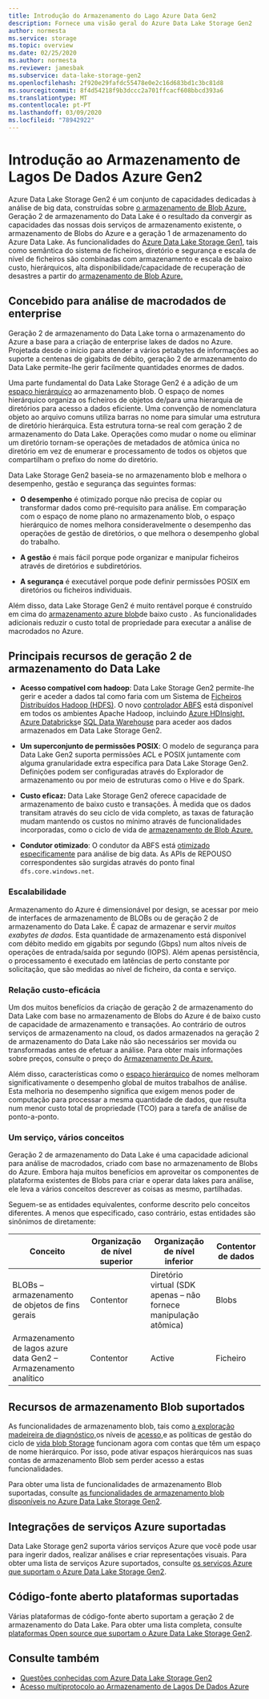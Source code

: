 ```yaml
---
title: Introdução do Armazenamento do Lago Azure Data Gen2
description: Fornece uma visão geral do Azure Data Lake Storage Gen2
author: normesta
ms.service: storage
ms.topic: overview
ms.date: 02/25/2020
ms.author: normesta
ms.reviewer: jamesbak
ms.subservice: data-lake-storage-gen2
ms.openlocfilehash: 2f920e29fafdc55478e0e2c16d683bd1c3bc81d8
ms.sourcegitcommit: 8f4d54218f9b3dccc2a701ffcacf608bbcd393a6
ms.translationtype: MT
ms.contentlocale: pt-PT
ms.lasthandoff: 03/09/2020
ms.locfileid: "78942922"
---
```

# <a name="introduction-to-azure-data-lake-storage-gen2"></a>Introdução ao Armazenamento de Lagos De Dados Azure Gen2

Azure Data Lake Storage Gen2 é um conjunto de capacidades dedicadas à análise de big data, construídas sobre [o armazenamento de Blob Azure.](storage-blobs-introduction.md) Geração 2 de armazenamento do Data Lake é o resultado da convergir as capacidades das nossas dois serviços de armazenamento existente, o armazenamento de Blobs do Azure e a geração 1 de armazenamento do Azure Data Lake. As funcionalidades do [Azure Data Lake Storage Gen1](https://docs.microsoft.com/azure/data-lake-store/index), tais como semântica do sistema de ficheiros, diretório e segurança e escala de nível de ficheiros são combinadas com armazenamento e escala de baixo custo, hierárquicos, alta disponibilidade/capacidade de recuperação de desastres a partir do [armazenamento de Blob Azure.](storage-blobs-introduction.md)

## <a name="designed-for-enterprise-big-data-analytics"></a>Concebido para análise de macrodados de enterprise

Geração 2 de armazenamento do Data Lake torna o armazenamento do Azure a base para a criação de enterprise lakes de dados no Azure. Projetada desde o início para atender a vários petabytes de informações ao suporte a centenas de gigabits de débito, geração 2 de armazenamento do Data Lake permite-lhe gerir facilmente quantidades enormes de dados.

Uma parte fundamental do Data Lake Storage Gen2 é a adição de um [espaço hierárquico](data-lake-storage-namespace.md) ao armazenamento blob. O espaço de nomes hierárquico organiza os ficheiros de objetos de/para uma hierarquia de diretórios para acesso a dados eficiente. Uma convenção de nomenclatura objeto ao arquivo comuns utiliza barras no nome para simular uma estrutura de diretório hierárquica. Esta estrutura torna-se real com geração 2 de armazenamento do Data Lake. Operações como mudar o nome ou eliminar um diretório tornam-se operações de metadados de atômica única no diretório em vez de enumerar e processamento de todos os objetos que compartilham o prefixo do nome do diretório.

Data Lake Storage Gen2 baseia-se no armazenamento blob e melhora o desempenho, gestão e segurança das seguintes formas:

-   **O desempenho** é otimizado porque não precisa de copiar ou transformar dados como pré-requisito para análise. Em comparação com o espaço de nome plano no armazenamento blob, o espaço hierárquico de nomes melhora consideravelmente o desempenho das operações de gestão de diretórios, o que melhora o desempenho global do trabalho.

-   **A gestão** é mais fácil porque pode organizar e manipular ficheiros através de diretórios e subdiretórios.

-   **A segurança** é executável porque pode definir permissões POSIX em diretórios ou ficheiros individuais.

Além disso, data Lake Storage Gen2 é muito rentável porque é construído em cima do [armazenamento azure blob](storage-blobs-introduction.md)de baixo custo . As funcionalidades adicionais reduzir o custo total de propriedade para executar a análise de macrodados no Azure.

## <a name="key-features-of-data-lake-storage-gen2"></a>Principais recursos de geração 2 de armazenamento do Data Lake

-   **Acesso compatível com hadoop**: Data Lake Storage Gen2 permite-lhe gerir e aceder a dados tal como faria com um Sistema de [Ficheiros Distribuídos Hadoop (HDFS)](https://hadoop.apache.org/docs/current/hadoop-project-dist/hadoop-hdfs/HdfsDesign.html). O novo [controlador ABFS](data-lake-storage-abfs-driver.md) está disponível em todos os ambientes Apache Hadoop, incluindo [Azure HDInsight,](https://docs.microsoft.com/azure/hdinsight/index) [Azure Databricks](https://docs.microsoft.com/azure/azure-databricks/index)e [SQL Data Warehouse](https://docs.microsoft.com/azure/sql-data-warehouse/) para aceder aos dados armazenados em Data Lake Storage Gen2.

-   **Um superconjunto de permissões POSIX**: O modelo de segurança para Data Lake Gen2 suporta permissões ACL e POSIX juntamente com alguma granularidade extra específica para Data Lake Storage Gen2. Definições podem ser configuradas através do Explorador de armazenamento ou por meio de estruturas como o Hive e do Spark.

-   **Custo eficaz:** Data Lake Storage Gen2 oferece capacidade de armazenamento de baixo custo e transações. À medida que os dados transitam através do seu ciclo de vida completo, as taxas de faturação mudam mantendo os custos no mínimo através de funcionalidades incorporadas, como o ciclo de vida de [armazenamento de Blob Azure.](storage-lifecycle-management-concepts.md)

-   **Condutor otimizado**: O condutor da ABFS está [otimizado especificamente](data-lake-storage-abfs-driver.md) para análise de big data. As APIs de REPOUSO correspondentes são surgidas através do ponto final `dfs.core.windows.net`.

### <a name="scalability"></a>Escalabilidade

Armazenamento do Azure é dimensionável por design, se acessar por meio de interfaces de armazenamento de BLOBs ou de geração 2 de armazenamento do Data Lake. É capaz de armazenar e servir *muitos exabytes de dados.* Esta quantidade de armazenamento está disponível com débito medido em gigabits por segundo (Gbps) num altos níveis de operações de entrada/saída por segundo (IOPS). Além apenas persistência, o processamento é executado em latências de perto constante por solicitação, que são medidas ao nível de ficheiro, da conta e serviço.

### <a name="cost-effectiveness"></a>Relação custo-eficácia

Um dos muitos benefícios da criação de geração 2 de armazenamento do Data Lake com base no armazenamento de Blobs do Azure é de baixo custo de capacidade de armazenamento e transações. Ao contrário de outros serviços de armazenamento na cloud, os dados armazenados na geração 2 de armazenamento do Data Lake não são necessários ser movida ou transformadas antes de efetuar a análise. Para obter mais informações sobre preços, consulte o preço do [Armazenamento De Azure.](https://azure.microsoft.com/pricing/details/storage)

Além disso, características como o [espaço hierárquico](data-lake-storage-namespace.md) de nomes melhoram significativamente o desempenho global de muitos trabalhos de análise. Esta melhoria no desempenho significa que exigem menos poder de computação para processar a mesma quantidade de dados, que resulta num menor custo total de propriedade (TCO) para a tarefa de análise de ponto-a-ponto.

### <a name="one-service-multiple-concepts"></a>Um serviço, vários conceitos

Geração 2 de armazenamento do Data Lake é uma capacidade adicional para análise de macrodados, criado com base no armazenamento de Blobs do Azure. Embora haja muitos benefícios em aproveitar os componentes de plataforma existentes de Blobs para criar e operar data lakes para análise, ele leva a vários conceitos descrever as coisas as mesmo, partilhadas.

Seguem-se as entidades equivalentes, conforme descrito pelo conceitos diferentes. A menos que especificado, caso contrário, estas entidades são sinônimos de diretamente:

| Conceito                                | Organização de nível superior | Organização de nível inferior                                            | Contentor de dados |
|----------------------------------------|------------------------|---------------------------------------------------------------------|----------------|
| BLOBs – armazenamento de objetos de fins gerais | Contentor              | Diretório virtual (SDK apenas – não fornece manipulação atômica) | Blobs           |
| Armazenamento de lagos azure data Gen2 – Armazenamento analítico          | Contentor            | Active                                                           | Ficheiro           |

## <a name="supported-blob-storage-features"></a>Recursos de armazenamento Blob suportados

As funcionalidades de armazenamento blob, tais como [a exploração madeireira de diagnóstico,](../common/storage-analytics-logging.md)os níveis de [acesso,](storage-blob-storage-tiers.md)e as políticas de gestão do ciclo de [vida blob Storage](storage-lifecycle-management-concepts.md) funcionam agora com contas que têm um espaço de nome hierárquico. Por isso, pode ativar espaços hierárquicos nas suas contas de armazenamento Blob sem perder acesso a estas funcionalidades. 

Para obter uma lista de funcionalidades de armazenamento Blob suportadas, consulte [as funcionalidades de armazenamento blob disponíveis no Azure Data Lake Storage Gen2](data-lake-storage-supported-blob-storage-features.md).

## <a name="supported-azure-service-integrations"></a>Integrações de serviços Azure suportadas

Data Lake Storage gen2 suporta vários serviços Azure que você pode usar para ingerir dados, realizar análises e criar representações visuais. Para obter uma lista de serviços Azure suportados, consulte [os serviços Azure que suportam o Azure Data Lake Storage Gen2](data-lake-storage-supported-azure-services.md).

## <a name="supported-open-source-platforms"></a>Código-fonte aberto plataformas suportadas

Várias plataformas de código-fonte aberto suportam a geração 2 de armazenamento do Data Lake. Para obter uma lista completa, consulte [plataformas Open source que suportam o Azure Data Lake Storage Gen2](data-lake-storage-supported-open-source-platforms.md).

## <a name="see-also"></a>Consulte também

- [Questões conhecidas com Azure Data Lake Storage Gen2](data-lake-storage-known-issues.md)
- [Acesso multiprotocolo ao Armazenamento de Lagos De Dados Azure](data-lake-storage-multi-protocol-access.md)


